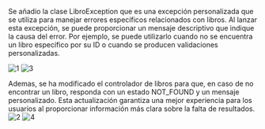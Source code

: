 Se añadio la clase LibroException que es una excepción personalizada que se utiliza para manejar errores específicos relacionados con libros. Al lanzar esta excepción, se puede proporcionar un mensaje descriptivo que indique la causa del error. Por ejemplo, se puede utilizarlo cuando no se encuentra un libro específico por su ID o cuando se producen validaciones personalizadas.

![1](https://github.com/josueleonn/libro-api/assets/147575712/3b4bd83a-7e30-4f6f-a437-07af88114475)
![3](https://github.com/josueleonn/libro-api/assets/147575712/6686610c-1073-4f06-9566-670395e1ed36)


Ademas, se ha modificado el controlador de libros para que, en caso de no encontrar un libro, responda con un estado NOT_FOUND y un mensaje personalizado. Esta actualización garantiza una mejor experiencia para los usuarios al proporcionar información más clara sobre la falta de resultados.
![2](https://github.com/josueleonn/libro-api/assets/147575712/0bc8b277-3718-4b2d-8d0e-3485667dcda6)
![4](https://github.com/josueleonn/libro-api/assets/147575712/b83d18fb-98bb-4705-8ab0-65a5fdaa0e02)
